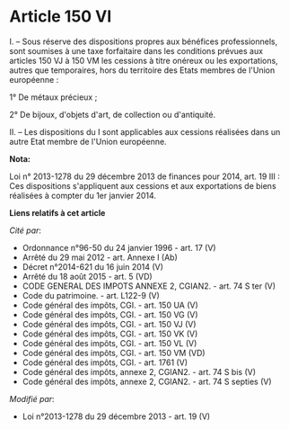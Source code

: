 # Article 150 VI

I. – Sous réserve des dispositions propres aux bénéfices professionnels, sont soumises à une taxe forfaitaire dans les
conditions prévues aux articles 150 VJ à 150 VM les cessions à titre onéreux ou les exportations, autres que temporaires,
hors du territoire des Etats membres de l'Union européenne :

1° De métaux précieux ;

2° De bijoux, d'objets d'art, de collection ou d'antiquité.

II. – Les dispositions du I sont applicables aux cessions réalisées dans un autre Etat membre de l'Union européenne.

**Nota:**

Loi n° 2013-1278 du 29 décembre 2013 de finances pour 2014, art. 19 III : Ces dispositions s'appliquent aux cessions et aux
exportations de biens réalisées à compter du 1er janvier 2014.

**Liens relatifs à cet article**

_Cité par_:

  - Ordonnance n°96-50 du 24 janvier 1996 - art. 17 (V)
  - Arrêté du 29 mai 2012 - art. Annexe I (Ab)
  - Décret n°2014-621 du 16 juin 2014 (V)
  - Arrêté du 18 août 2015 - art. 5 (VD)
  - CODE GENERAL DES IMPOTS ANNEXE 2, CGIAN2. - art. 74 S ter (V)
  - Code du patrimoine. - art. L122-9 (V)
  - Code général des impôts, CGI. - art. 150 UA (V)
  - Code général des impôts, CGI. - art. 150 VG (V)
  - Code général des impôts, CGI. - art. 150 VJ (V)
  - Code général des impôts, CGI. - art. 150 VK (V)
  - Code général des impôts, CGI. - art. 150 VL (V)
  - Code général des impôts, CGI. - art. 150 VM (VD)
  - Code général des impôts, CGI. - art. 1761 (V)
  - Code général des impôts, annexe 2, CGIAN2. - art. 74 S bis (V)
  - Code général des impôts, annexe 2, CGIAN2. - art. 74 S septies (V)

_Modifié par_:

  - Loi n°2013-1278 du 29 décembre 2013 - art. 19 (V)
